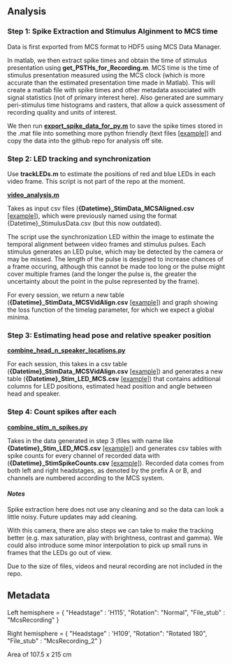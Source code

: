## Analysis

### Step 1: Spike Extraction and Stimulus Alginment to MCS time

Data is first exported from MCS format to HDF5 using MCS Data Manager.

In matlab, we then extract spike times and obtain the time of stimulus presentation using **get_PSTHs_for_Recording.m**. MCS time is the time of stimulus presentation measured using the MCS clock (which is more accurate than the estimated presentation time made in Matlab). This will create a matlab file with spike times and other metadata associated with signal statistics (not of primary interest here). Also generated are summary peri-stimulus time histograms and rasters, that allow a quick assessment of recording quality and units of interest. 

We then run **[export_spike_data_for_py.m](./export_spike_data_for_py.m)** to save the spike times stored in the .mat file into something more python friendly (text files [[example](../data/F1810_Ursula_Squid/2021-05-27_Squid_18-38/spike_times/2021-05-27T18-37-54_SpikeTimes_2_C01.txt)]) and copy the data into the github repo for analysis off site. 


### Step 2: LED tracking and synchronization

Use **trackLEDs.m** to estimate the positions of red and blue LEDs in each video frame. This script is not part of the repo at the moment.

**[video_analysis.m](./video_analysis.m)**

Takes as input csv files (**{Datetime}_StimData_MCSAligned.csv** [[example]](../data/F1901_Crumble_Squid/2021-05-31_Squid_17-09/2021-05-31T17-09-46_StimData_MCSAligned.csv)), which were previously named using the format {Datetime}_StimulusData.csv (but this now outdated).

The script use the synchronization LED within the image to estimate the temporal alignment between video frames and stimulus pulses. Each stimulus generates an LED pulse, which may be detected by the camera or may be missed. The length of the pulse is designed to increase chances of a frame occuring, although this cannot be made too long or the pulse might cover multiple frames (and the longer the pulse is, the greater the uncertainty about the point in the pulse represented by the frame). 

For every session, we return a new table (**{Datetime}_StimData_MCSVidAlign.csv** [[example]](../data/F1810_Ursula_Squid/2021-05-27_Squid_18-38/2021-05-27T18-38-30_StimData_MCSVidAlign.csv)) and graph showing the loss function of the timelag parameter, for which we expect a global minima.



### Step 3: Estimating head pose and relative speaker position

**[combine_head_n_speaker_locations.py](./combine_head_n_speaker_locations.py)**

For each session, this takes in a csv table (**{Datetime}_StimData_MCSVidAlign.csv** [[example]](../data/F1810_Ursula_Squid/2021-05-27_Squid_18-38/2021-05-27T18-38-30_StimData_MCSVidAlign.csv)) and generates a new table (**{Datetime}_Stim_LED_MCS.csv** [[example]](../data/F1810_Ursula_Squid/2021-05-27_Squid_18-38/2021-05-27T18-38-30_Stim_LED_MCS.csv)) that contains additional columns for LED positions, estimated head position and angle between head and speaker. 


### Step 4: Count spikes after each

**[combine_stim_n_spikes.py](./combine_stim_n_spikes.py)**

Takes in the data generated in step 3 (files with name like **{Datetime}_Stim_LED_MCS.csv** [[example]](../data/F1810_Ursula_Squid/2021-05-27_Squid_18-38/2021-05-27T18-38-30_Stim_LED_MCS.csv)) and generates csv tables with spike counts for every channel of recorded data with (**{Datetime}_StimSpikeCounts.csv** [[example]](../data/F1810_Ursula_Squid/2021-05-27_Squid_18-38/2021-05-27T18-38-30_StimSpikeCounts.csv)). Recorded data comes from both left and right headstages, as denoted by the prefix A or B, and channels are numbered according to the MCS system.


#### *Notes*

Spike extraction here does not use any cleaning and so the data can look a little noisy. Future updates may add cleaning.

With this camera, there are also steps we can take to make the tracking better (e.g. max saturation, play with brightness, contrast and gamma). We could also introduce some minor interpolation to pick up small runs in frames that the LEDs go out of view.

Due to the size of files, videos and neural recording are not included in the repo.



## Metadata

Left hemisphere = {
	"Headstage" : 'H115',
	"Rotation": "Normal",
	"File_stub" : "McsRecording"
}

Right hemisphere = {
	"Headstage" : 'H109',
	"Rotation": "Rotated 180",
	"File_stub" : "McsRecording_2"
}


Area of 107.5 x 215 cm 